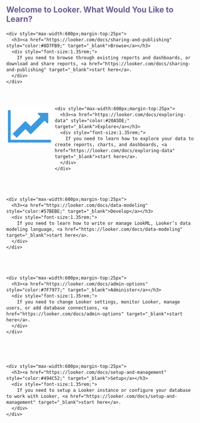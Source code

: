 <div class="container" style="max-width:800px;text-align:left;color:#6d5b90">
<h2>Welcome to Looker.  What Would You Like to Learn?</h2>
</div>

<!-- @@@@@@@@@@@@@@@@@@@@@@@@@@@@@@@@@@@@ -->

<div class="band" style="margin:0 0 2rem 0;padding-bottom:10px">
  <div class="container" style="max-width:800px;">
    <div style="float:left;">
      <a href="/docs/sharing-and-publishing">
        <span class="fa fa-eye fa-fw" style="font-size:7em;color:#8D7FB9;margin-top:2.25rem;"></span>
      </a>
    </div>

    <div style="max-width:600px;margin-top:25px">
      <h3><a href="https://looker.com/docs/sharing-and-publishing" style="color:#8D7FB9;" target="_blank">Browse</a></h3>
      <div style="font-size:1.35rem;">
        If you need to browse through existing reports and dashboards, or download and share reports, <a href="https://looker.com/docs/sharing-and-publishing" target="_blank">start here</a>.
      </div>
    </div>
  </div>
</div>

<!-- @@@@@@@@@@@@@@@@@@@@@@@@@@@@@@@@@@@@ -->

<div class="band" style="margin:0 0 2rem 0;padding-bottom:20px">
  <div class="container" style="max-width:800px;">
    <div style="float:left;">
      <a href="https://looker.com/docs/exploring-data" target="_blank">
        <img src="https://github.com/claytonlooker/demo_content/blob/master/Explore130x110.png?raw=true">
      </a>
    </div>

    <div style="max-width:600px;margin-top:25px">
      <h3><a href="https://looker.com/docs/exploring-data" style="color:#20A5DE;" target="_blank">Explore</a></h3>
      <div style="font-size:1.35rem;">
        If you need to learn how to explore your data to create reports, charts, and dashboards, <a href="https://looker.com/docs/exploring-data" target="_blank">start here</a>.
      </div>
    </div>
  </div>
</div>

<!-- @@@@@@@@@@@@@@@@@@@@@@@@@@@@@@@@@@@@ -->

<div class="band" style="margin:0 0 2rem 0;padding-bottom:20px">
  <div class="container" style="max-width:800px;">
    <div style="float:left;">
      <a href="/docs/data-modeling">
        <span class="fa fa-code fa-fw" style="font-size:7em;color:#57BEBE;margin-top:2.25rem;"></span>
      </a>
    </div>

    <div style="max-width:600px;margin-top:25px">
      <h3><a href="https://looker.com/docs/data-modeling" style="color:#57BEBE;" target="_blank">Develop</a></h3>
      <div style="font-size:1.35rem;">
        If you need to learn how to write or manage LookML, Looker’s data modeling language, <a href="https://looker.com/docs/data-modeling" target="_blank">start here</a>.
      </div>
    </div>
  </div>
</div>

<!-- @@@@@@@@@@@@@@@@@@@@@@@@@@@@@@@@@@@@ -->

<div class="band" style="margin:0 0 2rem 0;padding-bottom:30px">
  <div class="container" style="max-width:800px;">
    <div style="float:left;">
      <a href="/docs/admin-options">
        <span class="fa fa-database fa-fw" style="font-size:7em;color:#7F7977;margin-top:2.25rem;"></span>
      </a>
    </div>

    <div style="max-width:600px;margin-top:25px">
      <h3><a href="https://looker.com/docs/admin-options" style="color:#7F7977;" target="_blank">Administer</a></h3>
      <div style="font-size:1.35rem;">
        If you need to change Looker settings, monitor Looker, manage users, or add database connections, <a href="https://looker.com/docs/admin-options" target="_blank">start here</a>.
      </div>
    </div>
  </div>
</div>

<!-- @@@@@@@@@@@@@@@@@@@@@@@@@@@@@@@@@@@@ -->

<div class="band" style="margin:0 0 2rem 0;padding-bottom:10px">
  <div class="container" style="max-width:800px;">
    <div style="float:left;">
      <a href="/docs/setup-and-management">
        <span class="fa fa-gears fa-fw" style="font-size:7em;color:#494C52;margin-top:2.25rem;"></span>
      </a>
    </div>

    <div style="max-width:600px;margin-top:25px">
      <h3><a href="https://looker.com/docs/setup-and-management" style="color:#494C52;" target="_blank">Setup</a></h3>
      <div style="font-size:1.35rem;">
        If you need to setup a Looker instance or configure your database to work with Looker, <a href="https://looker.com/docs/setup-and-management" target="_blank">start here</a>.
      </div>
    </div>
  </div>
</div>
